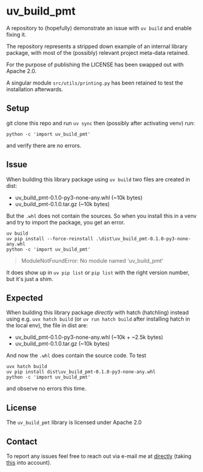 # uv_build_pmt

A repository to (hopefully) demonstrate an issue with `uv build` and enable fixing it.

The repository represents a stripped down example of an internal library package, with most of the (possibly) relevant project meta-data retained.

For the purpose of publishing the LICENSE has been swapped out with Apache 2.0.

A singular module `src/utils/printing.py` has been retained to test the installation afterwards.

## Setup

git clone this repo and run `uv sync` then (possibly after activating venv) run:

```shell
python -c 'import uv_build_pmt'
```

and verify there are no errors.

## Issue

When building this library package using `uv build` two files are created in dist:
- uv_build_pmt-0.1.0-py3-none-any.whl (~10k bytes)
- uv_build_pmt-0.1.0.tar.gz (~10k bytes)

But the `.whl` does not contain the sources. So when you install this in a venv and try to import the package, you get an error.

```shell
uv build
uv pip install --force-reinstall .\dist\uv_build_pmt-0.1.0-py3-none-any.whl
python -c 'import uv_build_pmt'
```
> ModuleNotFoundError: No module named 'uv_build_pmt'

It does show up in `uv pip list` or `pip list` with the right version number, but it's just a shim.

## Expected

When building this library package *directly* with hatch (hatchling) instead using e.g. `uvx hatch build` (or `uv run hatch build` after installing hatch in the local env), the file in dist are:
- uv_build_pmt-0.1.0-py3-none-any.whl (~10k + ~2.5k bytes)
- uv_build_pmt-0.1.0.tar.gz (~10k bytes)

And now the `.whl` does contain the source code. To test

```shell
uvx hatch build
uv pip install dist\uv_build_pmt-0.1.0-py3-none-any.whl
python -c 'import uv_build_pmt'
```

and observe no errors this time.

## License

The `uv_build_pmt` library is licensed under Apache 2.0

## Contact

To report any issues feel free to reach out via e-mail me at
 [directly](mailto:noreply@cassini-technologies.com) (taking [this](a "replace noreply with j.snellenburg") into account).
